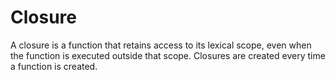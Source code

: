 # Closure

A closure is a function that retains access to its lexical scope, even when the function is executed outside that scope. Closures are created every time a function is created.
